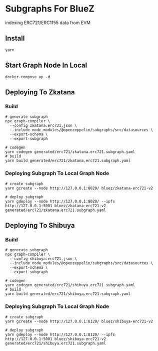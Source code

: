 # Subgraphs For BlueZ

indexing ERC721/ERC1155 data from EVM

## Install

```shell
yarn
```

## Start Graph Node In Local

```shell
docker-compose up -d
```

## Deploying To Zkatana

### Build

```shell
# generate subgraph
npx graph-compiler \
  --config zkatana.erc721.json \
  --include node_modules/@openzeppelin/subgraphs/src/datasources \
  --export-schema \
  --export-subgraph
```

```shell
# codegen
yarn codegen generated/erc721/zkatana.erc721.subgraph.yaml
# build
yarn build generated/erc721/zkatana.erc721.subgraph.yaml
```

### Deploying Subgraph To Local Graph Node

```shell
# create subgraph
yarn gcreate --node http://127.0.0.1:8020/ bluez/zkatana-erc721-v2

# deploy subgraph
yarn gdeploy --node http://127.0.0.1:8020/ --ipfs http://127.0.0.1:5001 bluez/zkatana-erc721-v2 generated/erc721/zkatana.erc721.subgraph.yaml
```

## Deploying To Shibuya

### Build

```shell
# generate subgraph
npx graph-compiler \
  --config shibuya.erc721.json \
  --include node_modules/@openzeppelin/subgraphs/src/datasources \
  --export-schema \
  --export-subgraph
```

```shell
# codegen
yarn codegen generated/erc721/shibuya.erc721.subgraph.yaml
# build
yarn build generated/erc721/shibuya.erc721.subgraph.yaml
```

### Deploying Subgraph To Local Graph Node

```shell
# create subgraph
yarn gcreate --node http://127.0.0.1:8120/ bluez/shibuya-erc721-v2

# deploy subgraph
yarn gdeploy --node http://127.0.0.1:8120/ --ipfs http://127.0.0.1:5001 bluez/shibuya-erc721-v2 generated/erc721/shibuya.erc721.subgraph.yaml
```
